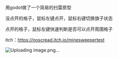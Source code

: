 用godot做了一个简易的扫雷原型

没点开的格子，鼠标左键点开，鼠标右键切换旗子状态

点开的格子，鼠标左键快速判断是否可以点开周围格子

itch：https://noscread.itch.io/minesweepertest

![Uploading image.png…]()
